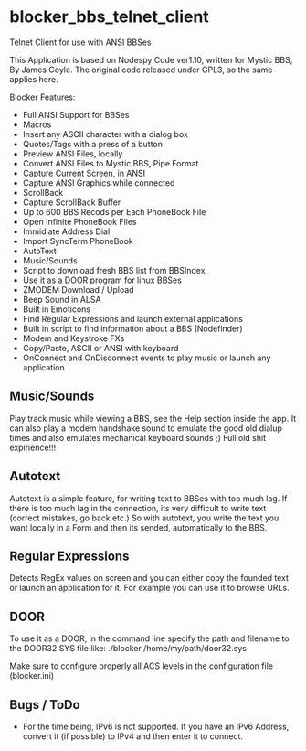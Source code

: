 # blocker_bbs_telnet_client
Telnet Client for use with ANSI BBSes

This Application is based on Nodespy Code ver1.10, written for Mystic BBS, By James Coyle. The original code released under GPL3, so the same applies here.


Blocker Features:
- Full ANSI Support for BBSes
- Macros
- Insert any ASCII character with a dialog box
- Quotes/Tags with a press of a button
- Preview ANSI Files, locally
- Convert ANSI Files to Mystic BBS, Pipe Format
- Capture Current Screen, in ANSI
- Capture ANSI Graphics while connected
- ScrollBack
- Capture ScrollBack Buffer
- Up to 600 BBS Recods per Each PhoneBook File
- Open Infinite PhoneBook Files
- Immidiate Address Dial
- Import SyncTerm PhoneBook
- AutoText
- Music/Sounds
- Script to download fresh BBS list from BBSIndex.
- Use it as a DOOR program for linux BBSes
- ZMODEM Download / Upload
- Beep Sound in ALSA 
- Built in Emoticons
- Find Regular Expressions and launch external applications
- Built in script to find information about a BBS (Nodefinder)
- Modem and Keystroke FXs
- Copy/Paste, ASCII or ANSI with keyboard
- OnConnect and OnDisconnect events to play music or launch any application

Music/Sounds
---------
Play track music while viewing a BBS, see the Help section inside the app.
It can also play a modem handshake sound to emulate the good old dialup times
and also emulates mechanical keyboard sounds ;) Full old shit expirience!!!

Autotext
---------
Autotext is a simple feature, for writing text to BBSes with too much lag. If there is too much lag in the connection, its very difficult to write text (correct mistakes, go back etc.) So with autotext, you write the text you want locally in a Form and then its sended, automatically to the BBS.

Regular Expressions
-------------------
Detects RegEx values on screen and you can either copy the founded text or launch an application for it. For example you can use it to browse URLs.

DOOR
---------
To use it as a DOOR, in the command line specify the path and filename to the DOOR32.SYS file like:
./blocker /home/my/path/door32.sys

Make sure to configure properly all ACS levels in the configuration file (blocker.ini)

Bugs / ToDo
-----
- For the time being, IPv6 is not supported. If you have an IPv6 Address, convert it (if possible) to IPv4 and then enter it to connect.

